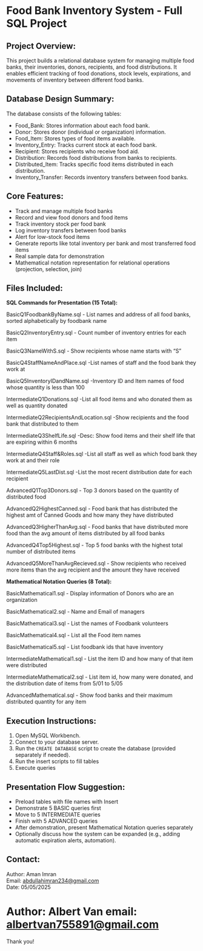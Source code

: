 Food Bank Inventory System - Full SQL Project
=============================================

Project Overview:
-----------------
This project builds a relational database system for managing multiple food banks, their inventories, donors, recipients, and food distributions. 
It enables efficient tracking of food donations, stock levels, expirations, and movements of inventory between different food banks.

Database Design Summary:
-------------------------
The database consists of the following tables:

- Food_Bank: Stores information about each food bank.
- Donor: Stores donor (individual or organization) information.
- Food_Item: Stores types of food items available.
- Inventory_Entry: Tracks current stock at each food bank.
- Recipient: Stores recipients who receive food aid.
- Distribution: Records food distributions from banks to recipients.
- Distributed_Item: Tracks specific food items distributed in each distribution.
- Inventory_Transfer: Records inventory transfers between food banks.

Core Features:
--------------
- Track and manage multiple food banks
- Record and view food donors and food items
- Track inventory stock per food bank
- Log inventory transfers between food banks
- Alert for low-stock food items
- Generate reports like total inventory per bank and most transferred food items
- Real sample data for demonstration
- Mathematical notation representation for relational operations (projection, selection, join)

Files Included:
---------------

**SQL Commands for Presentation (15 Total):**

BasicQ1FoodbankByName.sql
    - List names and address of all food banks, sorted alphabetically by foodbank name

BasicQ2InventoryEntry.sql
    - Count number of inventory entries for each item

BasicQ3NameWithS.sql
    - Show recipients whose name starts with “S”

BasicQ4StaffNameAndPlace.sql
    -List names of staff and the food bank they work at
 
BasicQ5InventoryIDandName.sql
    -Inventory ID and Item names of food whose quantity is less than 100

IntermediateQ1Donations.sql
    -List all food items and who donated them as well as quantity donated

IntermediateQ2RecipientsAndLocation.sql
    -Show recipients and the food bank that distributed to them

IntermediateQ3ShelfLife.sql
    -Desc: Show food items and their shelf life that are expiring within 6 months

IntermediateQ4Staff&Roles.sql
    -List all staff as well as which food bank they work at and their role

IntermediateQ5LastDist.sql
    -List the most recent distribution date for each recipient 

AdvancedQ1Top3Donors.sql
    - Top 3 donors based on the quantity of distributed food

AdvancedQ2HighestCanned.sql
    - Food bank that has distributed the highest amt of Canned Goods and how many they have distributed

AdvancedQ3HigherThanAvg.sql
    - Food banks that have distributed more food than the avg amount of items distributed by all food banks

AdvancedQ4Top5Highest.sql
    - Top 5 food banks with the highest total number of distributed items 

AdvancedQ5MoreThanAvgRecieved.sql
    - Show recipients who received more items than the avg recipient and the amount they have received 

**Mathematical Notation Queries (8 Total):**

BasicMathematical1.sql
    - Display information of Donors who are an organization

BasicMathematical2.sql
    - Name and Email of managers

BasicMathematical3.sql
    - List the names of Foodbank volunteers

BasicMathematical4.sql
    - List all the Food item names 

BasicMathematical5.sql
    - List foodbank ids that have inventory

IntermediateMathematical1.sql 
    - List the item ID and how many of that item were distributed
    
IntermediateMathematical2.sql
    - List item id, how many were donated, and the distribution date of items from 5/01 to 5/05


AdvancedMathematical.sql
    - Show food banks and their maximum distributed quantity for any item


Execution Instructions:
------------------------
1. Open MySQL Workbench.
2. Connect to your database server.
3. Run the `CREATE DATABASE` script to create the database (provided separately if needed).
4. Run the insert scripts to fill tables
5. Execute queries 

Presentation Flow Suggestion:
------------------------------
- Preload tables with file names with Insert
- Demonstrate 5 BASIC queries first
- Move to 5 INTERMEDIATE queries 
- Finish with 5 ADVANCED queries 
- After demonstration, present Mathematical Notation queries separately 
- Optionally discuss how the system can be expanded (e.g., adding automatic expiration alerts, automation).

Contact:
--------
Author: Aman Imran  
Email: abdullahimran234@gmail.com  
Date: 05/05/2025

Author: Albert Van
email: albertvan755891@gmail.com
=============================================

Thank you!

